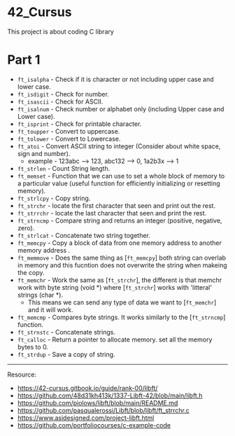 # 42_Cursus
This project is about coding C library

# Part 1
- `ft_isalpha` - Check if it is character or not including upper case and lower case.
- `ft_isdigit` - Check for number.
- `ft_isascii` - Check for ASCII.
- `ft_isalnum` - Check number or alphabet only (including Upper case and Lower case).
- `ft_isprint` - Check for printable character.
- `ft_toupper` - Convert to uppercase.
- `ft_tolower` - Convert to Lowercase.
- `ft_atoi` - Convert ASCII string to integer (Consider about white space, sign and number).
  - example - 123abc --> 123, abc132 --> 0, 1a2b3x --> 1
- `ft_strlen` - Count String length.
- `ft_memset` - Function that we can use to set a whole block of memory to a particular value (useful function for efficiently initializing or resetting memory).
- `ft_strlcpy` - Copy string.
- `ft_strchr` - locate the first character that seen and print out the rest.
- `ft_strrchr` - locate the last character that seen and print the rest.
- `ft_strncmp` - Compare string and returns an integer (positive, negative, zero).
- `ft_strlcat` - Concatenate two string together.
- `ft_memcpy` - Copy a block of data from one memory address to another memory address .
- `ft_memmove` - Does the same thing as [`ft_memcpy`] both string can overlab in memory and this fucntion does not overwrite the string when makeing the copy.
- `ft_memchr` - Work the same as [`ft_strchr`], the different is that memchr work with byte string (void *) where [`ft_strchr`] works with 'litteral' strings (char *).
  - This means we can send any type of data we want to [`ft_memchr`] and it will work.
- `ft_memcmp` - Compares byte strings. It works similarly to the [`ft_strncmp`] function.
- `ft_strnstc` -  Concatenate  strings.
- `ft_calloc` - Return a pointer to allocate memory. set all the memory bytes to 0.
- `ft_strdup` - Save a copy of string.

---

Resource:
- https://42-cursus.gitbook.io/guide/rank-00/libft/
- https://github.com/48d31kh413k/1337-Libft-42/blob/main/libft.h
- https://github.com/piolows/libft/blob/main/README.md
- https://github.com/pasqualerossi/Libft/blob/libft/ft_strrchr.c
- https://www.asidesigned.com/project-libft.html
- https://github.com/portfoliocourses/c-example-code